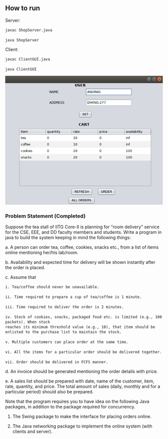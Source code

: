 ## How to run

Server:

	javac ShopServer.java

	java ShopServer

Client:

	javac ClientGUI.java

	java ClientGUI


![client-gui](multi_shopping.png)

### Problem Statement (Completed)
Suppose the tea stall of IITG Core-II is planning for “room delivery” service for the CSE, EEE, and DD faculty members and students. Write a program in java to build the system keeping in mind the following things:

a. A person can order tea, coffee, cookies, snacks etc., from a list of items online mentioning her/his lab/room.

b. Availability and expected time for delivery will be shown instantly after the order is placed.

c. Assume that

	i. Tea/coffee should never be unavailable.

	ii. Time required to prepare a cup of tea/coffee is 1 minute.

	iii. Time required to deliver the order is 2 minutes.

	iv. Stock of cookies, snacks, packaged food etc. is limited (e.g., 100 packets). When stock 
	reaches its minimum threshold value (e.g., 10), that item should be enlisted to the purchase list to maintain the stock.

	v. Multiple customers can place order at the same time.

	vi. All the items for a particular order should be delivered together.

	vii. Order should be delivered in FCFS manner.

d. An invoice should be generated mentioning the order details with price.

e. A sales list should be prepared with date, name of the customer, item, rate, quantity, and price. The total amount of sales (daily, monthly and for a particular period) should also be prepared.

Note that the program requires you to have idea on the following Java packages, in addition to the package required for concurrency.

1. The Swing package to make the interface for placing orders online.

2. The Java networking package to implement the online system (with clients and server).

